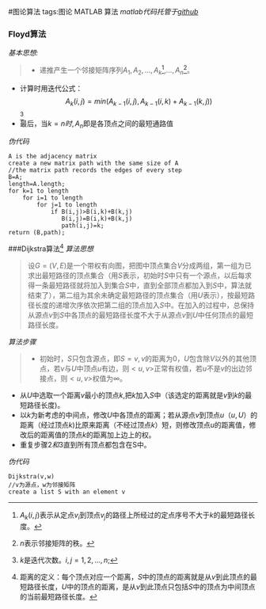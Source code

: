 ﻿#图论算法
tags:图论 MATLAB 算法
*matlab代码托管于[github](http://www.github.com)*
### Floyd算法
 *基本思想:*

>- 递推产生一个邻接矩阵序列$A_1,A_2,\dots,A_k$[^A(i,j)]$,$$\dots,A_n$[^n]。
- 计算时用迭代公式：$$A_k(i,j)=min(A_{k-1}(i,j),A_{k-1}(i,k)+A_{k-1}(k,j))$$[^k]
- 最后，当$k=n时,A_n$即是各顶点之间的最短通路值

[^A(i,j)]:$A_k(i,j)$表示从定点$v_i$到顶点$v_j$的路径上所经过的定点序号不大于$k$的最短路径长度。

[^n]:$n$表示邻接矩阵的秩。

[^k]:$k$是迭代次数。$i,j=1,2,\dots,n$;

*伪代码*
```
A is the adjacency matrix
create a new matrix path with the same size of A
//the matrix path records the edges of every step 
B=A;
length=A.length;
for k=1 to length
    for i=1 to length
        for j=1 to length
            if B(i,j)>B(i,k)+B(k,j)
               B(i,j)=B(i,k)+B(k,j)
               path(i,j)=k;
return (B,path);
```
###Dijkstra算法[^distance]
*算法思想*
>设$G=(V,E)$是一个带权有向图，把图中顶点集合$V$分成两组，第一组为已求出最短路径的顶点集合（用$S$表示，初始时$S$中只有一个源点，以后每求得一条最短路径就将加入到集合$S$中，直到全部顶点都加入到$S$中，算法就结束了），第二组为其余未确定最短路径的顶点集合（用$U$表示），按最短路径长度的递增次序依次把第二组的顶点加入$S$中。在加入的过程中，总保持从源点$v$到$S$中各顶点的最短路径长度不大于从源点$v$到$U$中任何顶点的最短路径长度。

*算法步骤*
>-  初始时，$S$只包含源点，即$S={v},v$的距离为$0$，$U$包含除$V$以外的其他顶点，若$v$与$U$中顶点$u$有边，则$<u,v>$正常有权值，若$u$不是$v$的出边邻接点，则$<u,v>$权值为∞。
- 从$U$中选取一个距离$v$最小的顶点$k$,把$k$加入$S$中（该选定的距离就是$v$到$k$的最短路径长度)。
- 以$k$为新考虑的中间点，修改$U$中各顶点的距离；若从源点$v$到顶点$u（u,U）$的距离（经过顶点$k$)比原来距离（不经过顶点$k$）短，则修改顶点$u$的距离值，修改后的距离值的顶点$k$的距离加上边上的权。  
- 重复步骤$2和3$直到所有顶点都包含在S中。

*伪代码*
```
Dijkstra(v,w)
//v为源点，w为邻接矩阵
create a list S with an element v

```
[^distance]:距离的定义：每个顶点对应一个距离，$S$中的顶点的距离就是从$v$到此顶点的最短路径长度，$U$中的顶点的距离，是从$v$到此顶点只包括$S$中的顶点为中间顶点的当前最短路径长度。




